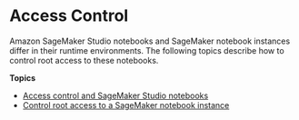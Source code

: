 # Access Control<a name="security-access-control"></a>

Amazon SageMaker Studio notebooks and SageMaker notebook instances differ in their runtime environments\. The following topics describe how to control root access to these notebooks\.

**Topics**
+ [Access control and SageMaker Studio notebooks](security-access-control-studio-nb.md)
+ [Control root access to a SageMaker notebook instance](nbi-root-access.md)